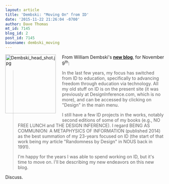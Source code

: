 ```yaml
---
layout: article
title: 'Dembski: "Moving On" from ID'
date: '2015-11-22 21:26:04 -0700'
author: Dave Thomas
mt_id: 7145
blog_id: 2
post_id: 7145
basename: dembski_moving
---
```

<img src="/PT/uploads/2015/Dembski_head_shot.jpg" alt="Dembski_head_shot.jpg" width="160" height="187" style="float: left; margin: 0 20px 20px 0;" class="mt-image-left" />

From William Dembski's **[new blog](https://billdembski.com/a-new-day/)**, for November 9<sup>th</sup>:

> In the last few years, my focus has switched from ID to education, specifically to advancing freedom through education via technology. All my old stuff on ID is on the present site (it was previously at DesignInference.com, which is no more), and can be accessed by clicking on "Design" in the main menu.
> 
> I still have a few ID projects in the works, notably second editions of some of my books (e.g., NO FREE LUNCH and THE DESIGN INFERENCE). I regard BEING AS COMMUNION: A METAPHYSICS OF INFORMATION (published 2014) as the best summation of my 23-years focused on ID (the start of that work being my article "Randomness by Design" in NOUS back in 1991).
> 
> I'm happy for the years I was able to spend working on ID, but it's time to move on. I'll be describing my new endeavors on this new blog.

Discuss.
